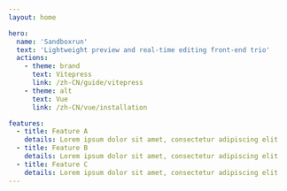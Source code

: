 ```yaml
---
layout: home

hero:
  name: 'Sandboxrun'
  text: 'Lightweight preview and real-time editing front-end trio'
  actions:
    - theme: brand
      text: Vitepress
      link: /zh-CN/guide/vitepress
    - theme: alt
      text: Vue
      link: /zh-CN/vue/installation

features:
  - title: Feature A
    details: Lorem ipsum dolor sit amet, consectetur adipiscing elit
  - title: Feature B
    details: Lorem ipsum dolor sit amet, consectetur adipiscing elit
  - title: Feature C
    details: Lorem ipsum dolor sit amet, consectetur adipiscing elit
---
```

